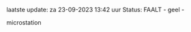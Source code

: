 laatste update: 
za 23-09-2023 13:42   uur 
Status: FAALT - geel - 
<div class="service Y">microstation</div>